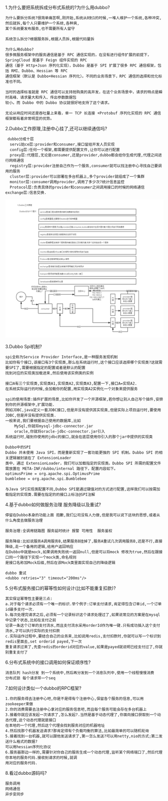 1.为什么要把系统拆成分布式系统的?为什么用dubbo?

    为什么要拆分系统?很简单痛苦啊,刚开始,系统从0到1的时候,一堆人维护一个系统,各种冲突,然后就拆,每个人只要维护一个系统,各种爽,
    某个系统要发布服务,也不需要所有人留守
    
    系统怎么拆分?根据服务拆,根据人员拆,根据代码量拆
    
    为什么用dubbo?
    很多微服务框架中的服务通信是基于 RPC 通信实现的，在没有进行组件扩展的前提下，SpringCloud 是基于 Feign 组件实现的 RPC
    通信（基于 Http+Json 序列化实现），Dubbo 是基于 SPI 扩展了很多 RPC 通信框架，包括 RMI、Dubbo、Hessian 等 RPC 
    通信框架（默认是 Dubbo+Hessian 序列化）。不同的业务场景下，RPC 通信的选择和优化标准也不同。
    
    当时的选择标准就是 RPC 通信可以支持抢购类的高并发，在这个业务场景中，请求的特点是瞬时高峰、请求量大和传入、传出参数数据包
    较小。而 Dubbo 中的 Dubbo 协议就很好地支持了这个请求。
    
    无论从响应时间还是吞吐量上来看，单一 TCP 长连接 +Protobuf 序列化实现的 RPC 通信框架都有着非常明显的优势。

 2.Dubbo工作原理,注册中心挂了,还可以继续通信吗?

     dubbo分成十层
      servi始ce层:provider和consumer,接口留给开发人员实现
      config层:任何一个框架,都需要提供配置文件,让你可以进行配置
      proxy层:代理层,无论是consumer,还是provider,dubbo都会给你生成代理,代理之间进行网络通信
      registry层:provider注册自己作为一个服务,consumer就可以找注册中心寻找自己要调用的服务
      cluster层:provider可以部署在多台机器上,多个provider就组成了一个集群
      monitor层:consumer调用provider,调用了多少次?统计信息监控
      Protocol层:负责具体的provider和consumer之间调用接口的时候的网络通信 exchange层:信息交换.
  ![image_51](../image_51.png)

3.Dubbo Spi机制?

    spi全称为Service Provider Interface,是一种服务发现机制
    比如你有个接口,该接口有3个实现类,那么在系统运行时,这个接口应该选择哪个实现类?这就需要SPI了,需要根据指定的配置或者是默认的配置
    找到对应的实现类加载进来,然后使用该实例类的实例
    
    接口A有三个实现类,实现类A1,实现类A2,实现类A3,配置一下,接口A=实现A2.
    在系统实际运行的时候,会加载你的配置,用实现类A2实例化一个对象来提供服务
    
    spi的使用场景:插件扩展的场景,比如你开发了一个开源框架,若你想让别人自己写个插件,安排到你的开源框架中,扩展功能.
    例如JDBC,java定义一套JDBC接口,但是并没有提供其实现类,但是实际上项目运行时,要使用JDBC,但是并没有提供实现类.
    一般来说,我们要根据自己使用的数据库,比如
        MySql,你就将mysql-jdbc-connector.jar
        oracle,你就将oracle-jdbc-connector.jar引入
    系统运行时,碰到你使用的jdbc的接口,就会在底层使用你引入的那个jar中提供的实现类
    
    Dubbo中的SPI
    Dubbo 并未使用 Java SPI，而是重新实现了一套功能更强的 SPI 机制。Dubbo SPI 的相关逻辑被封装在了 ExtensionLoader 
    类中，通过 ExtensionLoader，我们可以加载指定的实现类。Dubbo SPI 所需的配置文件需放置在 META-INF/dubbo/internal 路径下，配置内容如下。        
    optimusPrime = org.apache.spi.OptimusPrime
    bumblebee = org.apache.spi.Bumblebee

    与Java SPI实现类配置不同,Dubbo SPI是通过键值对的方式进行配置,这样我们可以按需加载指定的实现类.需要在指定的的接口上标注@SPI注解


4.基于dubbo如何做服务治理 服务降级以及重试?

    停留在Dubbo本身的功能上面 抱歉,我们公司没有人力做,但是我可以说下这块的思想,或者从什么角度去做服务治理

    服务治理:全调用链路图 服务延时统计 报警 可用性  服务鉴权
    
    服务降级:比如说服务A调用服务B,结果服务B挂掉了,服务A重试几次调用服务B,还是不行,直接降级,走一个备用的逻辑,给用户返回响应
    在Dubbo中就是mock,如果调用失败统一返回null,但是可以将mock 修改为true,然后在跟接口同一个路径下实现一个mock类,命名规则
    是接口名称加Mock后缀,然后在该Mock类里面实现自己的降级逻辑
    
    dubbo 重试
    <dubbo retries="3" timeout="200ms"/>

5.分布式服务接口的幂等性如何设计(比如不能重复扣款)?

    其实保证幂等性主要是三点:
    a.对于每个请求必须有一个唯一的标识.举个例子:订单支付请求,肯定得包含订单id,一个订单id最多支付一次.
    b.每次处理完请求之后,必须有一个记录标识这个请求处理过了,如果说常见的方案是在mysql中记录个状态,比如在支付之前
    记录一条这个订单的支付流水,而且支付流水采用orderId作为唯一键.只有成功插入这个支付流水,才可以执行实际的支付扣款
    c.实际运作过程中,要结合自己的业务来,比如说用redis,支付扣款时,你就可以写一个标识到redis里面去,set orderid payed,下一次
    重复请求过来了,先查redis的orderid对应的value,如果是payed就说明已经支付过了,你就别重复支付了

6.分布式系统中的接口调用如何保证顺序性?

    消息队列 hash分发 到一个系统中,然后再分发到一个消息队列中,使用一个线程慢慢消费
    分布式锁 每个请求带一个seq

7.如何设计类似一个dubbo的RPC框架?

    1.你的服务得去注册中心吧,你是不是得有个注册中心,保留各个服务的信息,可以用zookeeper来做
    2.你的消费需要去注册中心拿对应的服务信息吧,而且每个服务可能会存在多台机器上
    3.接着你就应该发起一次请求了,怎么发起?.当然是基于动态代理了,你面向接口获取到一个动态代理,这个动态代理就是接口
    在本地的一个代理,然后这个代理会找到服务对应的机器地址
    4.然后找那个机器发送请求?那肯定得有个负载均衡的算法,比如最简单的可以随机轮询
    5.接着找到一台机器,就可以跟他发送请求了,第一怎么发送?可以用netty,nio的方式;第二发送什么格式的数据?
    可以用hessian序列化协议
    6.服务器那边一样的,需要针对你自己的服务生成一个动态代理,监听某个网络端口了,然后代理你本地的服务代码.接收到请求的时候,就调
    用对应的服务代码.

8.看过dubbo源码吗?

    服务调用
    网络通信
    异步变同步
